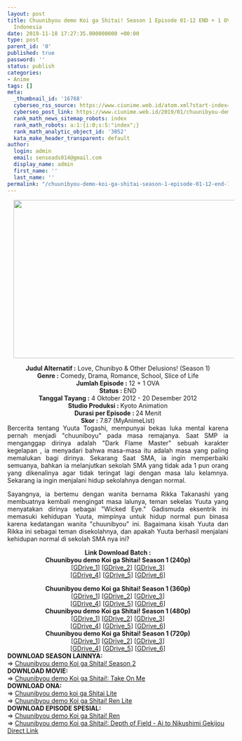 ```yaml
---
layout: post
title: Chuunibyou demo Koi ga Shitai! Season 1 Episode 01-12 END + 1 OVA [Batch] Subtitle
  Indonesia
date: 2019-11-18 17:27:35.000000000 +00:00
type: post
parent_id: '0'
published: true
password: ''
status: publish
categories:
- Anime
tags: []
meta:
  _thumbnail_id: '16768'
  cyberseo_rss_source: https://www.ciunime.web.id/atom.xml?start-index=2551&max-results=150
  cyberseo_post_link: https://www.ciunime.web.id/2019/01/chuunibyou-demo-koi-ga-shitai-season-1.html
  rank_math_news_sitemap_robots: index
  rank_math_robots: a:1:{i:0;s:5:"index";}
  rank_math_analytic_object_id: '3052'
  kata_make_header_transparent: default
author:
  login: admin
  email: senseads014@gmail.com
  display_name: admin
  first_name: ''
  last_name: ''
permalink: "/chuunibyou-demo-koi-ga-shitai-season-1-episode-01-12-end-1-ova-batch-subtitle-indonesia/"
---
```

<div class="separator" style="clear: both; text-align: center;"><a href="https://3.bp.blogspot.com/-vGAOlceFZz0/XC9D5A5YPmI/AAAAAAAAGJw/oEyqv-yaNzIGLQX9YYfe-Gjw7ahIv6vogCLcBGAs/s1600/Chuunibyou%2Bdemo%2BKoi%2Bga%2BShitai%2521%2BSeason%2B1.jpg" imageanchor="1" style="margin-left: 1em; margin-right: 1em;"><img border="0" data-original-height="720" data-original-width="1280" height="360" src="{{ site.baseurl }}/assets/2019/11/Chuunibyou%2Bdemo%2BKoi%2Bga%2BShitai%2521%2BSeason%2B1.jpg" width="640" /></a></div>
<div class="separator" style="clear: both; text-align: center;"></div>
<p>
<div style="text-align: center;"><b>Judul Alternatif :</b> Love, Chunibyo &amp; Other Delusions! (Season 1)</div>
<div style="text-align: center;"><b><b>Genre :</b></b> Comedy, Drama, Romance, School, Slice of Life</div>
<div style="text-align: center;"><b>Jumlah Episode :</b> 12 + 1 OVA<br /><b>Status :&nbsp;</b>END<br /><b>Tanggal Tayang :</b> 4 Oktober 2012 - 20 Desember 2012<br /><b>Studio Produksi : </b>Kyoto Animation<br /><b>Durasi per Episode :&nbsp;</b>24 Menit</div>
<div style="text-align: center;"><b>Skor :</b> 7.87 (MyAnimeList)</div>
<div style="text-align: justify;"></div>
<div style="text-align: justify;">Bercerita tentang Yuuta Togashi, mempunyai bekas luka mental karena pernah menjadi "chuuniboyu" pada masa remajanya. Saat SMP ia menganggap dirinya adalah "Dark Flame Master" sebuah karakter kegelapan , ia menyadari bahwa masa-masa itu adalah masa yang paling memalukan bagi dirinya. Sekarang Saat SMA, ia ingin memperbaiki semuanya, bahkan ia melanjutkan sekolah SMA yang tidak ada 1 pun orang yang dikenalinya agar tidak teringat lagi dengan masa lalu kelamnya. Sekarang ia ingin menjalani hidup sekolahnya dengan normal.</p>
<p>Sayangnya, ia bertemu dengan wanita bernama Rikka Takanashi yang membuatnya kembali mengingat masa lalunya, teman sekelas Yuuta yang menyatakan dirinya sebagai "Wicked Eye." Gadismuda eksentrik ini memasuki kehidupan Yuuta, mimpinya untuk hidup normal pun binasa karena kedatangan wanita "chuunibyou" ini. Bagaimana kisah Yuuta dan Rikka ini sebagai teman disekolahnya, dan apakah Yuuta berhasil menjalani kehidupan normal di sekolah SMA nya ini?</p></div>
<div style="text-align: justify;"></div>
<div style="text-align: justify;"></div>
<div style="text-align: center;"><b>Link Download Batch :</b></div>
<div style="text-align: center;">
<div style="text-align: center;"><b>Chuunibyou demo Koi ga Shitai! Season 1 (240p)</b></div>
<div style="text-align: center;">[<a href="https://drive.google.com/uc?id=1NXIetyNgfK0iTj7Qj-8f0lhvcgwHNcbG" target="_blank" rel="noopener">GDrive_1</a>] [<a href="https://drive.google.com/uc?id=1WkdBB6N3T11VXVBMyUT0IlW5NMEjgsNi" target="_blank" rel="noopener">GDrive_2</a>] [<a href="https://drive.google.com/uc?id=1KKqjh0-zYhZogn1fwS6nO7eHlsMOVItM" target="_blank" rel="noopener">GDrive_3</a>]<br />[<a href="https://drive.google.com/uc?id=11n0aaFCvh5lljfG8g6FV2gTXVtov3Fjr" target="_blank" rel="noopener">GDrive_4</a>] [<a href="https://drive.google.com/uc?id=0B0NyXv6s_YmvcjdCV2lmb3ZBb0E" target="_blank" rel="noopener">GDrive_5</a>] [<a href="https://drive.google.com/uc?id=1soXDK2LoXei13FTteqvYUB2WZIfHsOLb" target="_blank" rel="noopener">GDrive_6</a>]</div>
<p></div>
<div style="text-align: center;"><b>Chuunibyou demo Koi ga Shitai! Season 1 (360p)</b></div>
<div style="text-align: center;">[<a href="https://drive.google.com/uc?id=14U6Gh8s0UVfTe0CkQl8kuCvxLH1BZ1Z0" target="_blank" rel="noopener">GDrive_1</a>] [<a href="https://drive.google.com/uc?id=14MRPLImPY5-AYae9CAITSlMkedTNJYAa" target="_blank" rel="noopener">GDrive_2</a>] [<a href="https://drive.google.com/uc?id=1PRWl73U7anKvUtEe8ucorgOmfi50dqee" target="_blank" rel="noopener">GDrive_3</a>]<br />[<a href="https://drive.google.com/uc?id=1EY3XNIAr0sBSRYgfWGqGStSHxD4u7pDP" target="_blank" rel="noopener">GDrive_4</a>] [<a href="https://drive.google.com/uc?id=1sMCKa1_CSHttUw2Oe30k2pHMCAnnudTn" target="_blank" rel="noopener">GDrive_5</a>] [<a href="https://drive.google.com/uc?id=0B0NyXv6s_YmvcVBfdW00T0xZRzA" target="_blank" rel="noopener">GDrive_6</a>]</div>
<div style="text-align: center;"></div>
<div style="text-align: center;"><b>Chuunibyou demo Koi ga Shitai! Season 1 (480p)</b><br />[<a href="https://drive.google.com/uc?id=1NXhDNDhe7EPZafdha3yK00liWzP75HdD" target="_blank" rel="noopener">GDrive_1</a>] [<a href="https://drive.google.com/uc?id=1td45wDS5pfQhccZKkUR84bqJD5G3qVV7" target="_blank" rel="noopener">GDrive_2</a>] [<a href="https://drive.google.com/uc?id=12K18PPQCaFTv-rE2mvsUPcQllr9sCS19" target="_blank" rel="noopener">GDrive_3</a>]<br />[<a href="https://drive.google.com/uc?id=1L7KRoap4ov_R_mPEWH1zr9TA9E7sD4IE" target="_blank" rel="noopener">GDrive_4</a>] [<a href="https://drive.google.com/uc?id=1sTIcXeYmT94d_f5E2iPHH7DoO7HevZJa" target="_blank" rel="noopener">GDrive_5</a>] [<a href="https://drive.google.com/uc?id=1ZzACKyFhnKcSI1IYqpO9dUQ5w870Okf2" target="_blank" rel="noopener">GDrive_6</a>]</div>
<div style="text-align: center;"><b>Chuunibyou demo Koi ga Shitai! Season 1 (720p)</b><br />[<a href="https://drive.google.com/uc?id=11J4zSzEPvowce4uxr8b4xUHoAxWQ_CSK" target="_blank" rel="noopener">GDrive_1</a>] [<a href="https://drive.google.com/uc?id=1zmTjbGqBR1aE-_nNQ7fOiXvBa-YF8yA5" target="_blank" rel="noopener">GDrive_2</a>] [<a href="https://drive.google.com/uc?id=1EiT1PrjQP7To4pOjWFg2de6WttxrKTXE" target="_blank" rel="noopener">GDrive_3</a>]<br />[<a href="https://drive.google.com/uc?id=1c3B4o-P4SpRuGK83jduhvINo_cX5OQ5b" target="_blank" rel="noopener">GDrive_4</a>] [<a href="https://drive.google.com/uc?id=1gXhLnX-QbIGECMnOdzIqnUGgTPmMirDO" target="_blank" rel="noopener">GDrive_5</a>] [<a href="https://drive.google.com/uc?id=1xPYB_7_-qCpwHLezxBPnn37hv2MlJ6zC" target="_blank" rel="noopener">GDrive_6</a>]
<div style="text-align: justify;"></div>
<div style="text-align: justify;"></div>
<div style="text-align: justify;"><b>DOWNLOAD SEASON LAINNYA:</b></div>
<div style="text-align: justify;"></div>
<div style="text-align: justify;">=&gt; <a href="https://www.ciunime.web.id/2019/01/chuunibyou-demo-koi-ga-shitai-season-2.html" target="_blank" rel="noopener">Chuunibyou demo Koi ga Shitai! Season 2</a></div>
<div style="text-align: justify;">
<div style="text-align: justify;"><b>DOWNLOAD MOVIE:</b></div>
<div style="text-align: justify;"></div>
<div style="text-align: justify;">=&gt;&nbsp;<a href="https://www.ciunime.web.id/2019/01/chuunibyou-demo-koi-ga-shitai-take-on.html" target="_blank" rel="noopener">Chuunibyou demo Koi ga Shitai!: Take On Me</a></div>
<div style="text-align: justify;">
<div style="text-align: justify;"><b>DOWNLOAD ONA:</b></div>
<div style="text-align: justify;"></div>
<div style="text-align: justify;">=&gt;&nbsp;<a href="https://www.ciunime.web.id/2019/04/chuunibyou-demo-koi-ga-shitai-lite.html" target="_blank" rel="noopener">Chuunibyou demo koi ga Shitai Lite</a><br />=&gt;&nbsp;<a href="https://www.ciunime.web.id/2019/04/chuunibyou-demo-koi-ga-shitai-ren-lite.html" target="_blank" rel="noopener">Chuunibyou demo Koi ga Shitai! Ren Lite</a></div>
<div style="text-align: justify;">
<div style="text-align: justify;"><b>DOWNLOAD EPISODE SPESIAL:</b></div>
<div style="text-align: justify;"></div>
<div style="text-align: justify;">=&gt;&nbsp;<a href="https://www.ciunime.web.id/2019/04/chuunibyou-demo-koi-ga-shitai-ren.html" target="_blank" rel="noopener">Chuunibyou demo Koi ga Shitai! Ren</a><br />=&gt;&nbsp;<a href="https://www.ciunime.web.id/2019/04/chuunibyou-demo-koi-ga-shitai-depth-of.html" target="_blank" rel="noopener">Chuunibyou demo Koi ga Shitai!: Depth of Field - Ai to Nikushimi Gekijou</a></div>
<div style="text-align: justify;"></div>
</div>
</div>
</div>
</div>
<link rel="stylesheet" href="https://cdnjs.cloudflare.com/ajax/libs/font-awesome/4.7.0/css/font-awesome.min.css" />
<div class="divbtn"> <a href="https://handymansurrender.com/fihup8buzv?key=94550f7ce39444073321dde3b8782f97" class="btn"><i class="fa fa-download"></i> Direct Link</a> </div>
